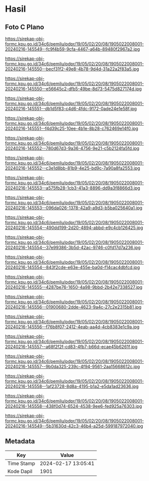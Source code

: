# Hasil

## Foto C Plano

https://sirekap-obj-formc.kpu.go.id/34c6/pemilu/pdpr/19/05/02/20/08/1905022008001-20240216-145549--fc9f4b59-9cfa-4467-a64b-89480f2967a2.jpg

https://sirekap-obj-formc.kpu.go.id/34c6/pemilu/pdpr/19/05/02/20/08/1905022008001-20240216-145550--becf31f2-49e8-4b78-9d4d-31a22a2f83a5.jpg

https://sirekap-obj-formc.kpu.go.id/34c6/pemilu/pdpr/19/05/02/20/08/1905022008001-20240216-145550--e56645c2-dfb5-49be-8d73-5475d827174d.jpg

https://sirekap-obj-formc.kpu.go.id/34c6/pemilu/pdpr/19/05/02/20/08/1905022008001-20240216-145551--db1d5f83-c4d6-4fdc-9172-0ade24e1e58f.jpg

https://sirekap-obj-formc.kpu.go.id/34c6/pemilu/pdpr/19/05/02/20/08/1905022008001-20240216-145551--f4d39c25-10ee-4b1e-8b28-c762469e14f0.jpg

https://sirekap-obj-formc.kpu.go.id/34c6/pemilu/pdpr/19/05/02/20/08/1905022008001-20240216-145552--780d67d3-9a36-4756-9e21-c5b2124fa5fd.jpg

https://sirekap-obj-formc.kpu.go.id/34c6/pemilu/pdpr/19/05/02/20/08/1905022008001-20240216-145552--c3e1d8bb-81b9-4e25-bd9c-7a90a8fa2553.jpg

https://sirekap-obj-formc.kpu.go.id/34c6/pemilu/pdpr/19/05/02/20/08/1905022008001-20240216-145553--a575fb28-1cb3-41a3-8896-dd9a3f8866d3.jpg

https://sirekap-obj-formc.kpu.go.id/34c6/pemilu/pdpr/19/05/02/20/08/1905022008001-20240216-145553--096da026-1378-42a9-a9d3-b5ba025640a1.jpg

https://sirekap-obj-formc.kpu.go.id/34c6/pemilu/pdpr/19/05/02/20/08/1905022008001-20240216-145554--490dd199-2d20-4894-abbd-e9c4cb126425.jpg

https://sirekap-obj-formc.kpu.go.id/34c6/pemilu/pdpr/19/05/02/20/08/1905022008001-20240216-145554--37e99386-3b5d-42ac-9746-c0fd17d7a236.jpg

https://sirekap-obj-formc.kpu.go.id/34c6/pemilu/pdpr/19/05/02/20/08/1905022008001-20240216-145554--843f2cde-e63e-455e-ba0d-f14cac4dbfcd.jpg

https://sirekap-obj-formc.kpu.go.id/34c6/pemilu/pdpr/19/05/02/20/08/1905022008001-20240216-145555--4287be76-1650-4a98-9bbd-2b42e7338527.jpg

https://sirekap-obj-formc.kpu.go.id/34c6/pemilu/pdpr/19/05/02/20/08/1905022008001-20240216-145556--01900680-2dde-4623-9a4c-27c2e2315b81.jpg

https://sirekap-obj-formc.kpu.go.id/34c6/pemilu/pdpr/19/05/02/20/08/1905022008001-20240216-145556--f76b8f07-2412-4eab-aa4d-4cb8383e1c9a.jpg

https://sirekap-obj-formc.kpu.go.id/34c6/pemilu/pdpr/19/05/02/20/08/1905022008001-20240216-145557--a68f2f2f-cd83-4fb7-b66d-ecae45b6261f.jpg

https://sirekap-obj-formc.kpu.go.id/34c6/pemilu/pdpr/19/05/02/20/08/1905022008001-20240216-145557--9b0da325-239c-4f94-9561-2aa15668612c.jpg

https://sirekap-obj-formc.kpu.go.id/34c6/pemilu/pdpr/19/05/02/20/08/1905022008001-20240216-145558--1af23728-8d8a-4195-b1a2-e5da1ad23636.jpg

https://sirekap-obj-formc.kpu.go.id/34c6/pemilu/pdpr/19/05/02/20/08/1905022008001-20240216-145558--438f0d74-6524-4538-9ee6-fed925a76303.jpg

https://sirekap-obj-formc.kpu.go.id/34c6/pemilu/pdpr/19/05/02/20/08/1905022008001-20240216-145549--5b31630d-42c3-46b4-a25d-599187972040.jpg


## Metadata

| Key        | Value               |
| ---------- | ------------------- |
| Time Stamp | 2024-02-17 13:05:41 |
| Kode Dapil | 1901                |



